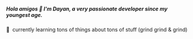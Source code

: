 <h5>Hola amigos 👋 I'm Dayan, a very passionate developer since my youngest age.</h5>


🌱&nbsp;&nbsp;currently learning tons of things about tons of stuff (grind grind & grind)
